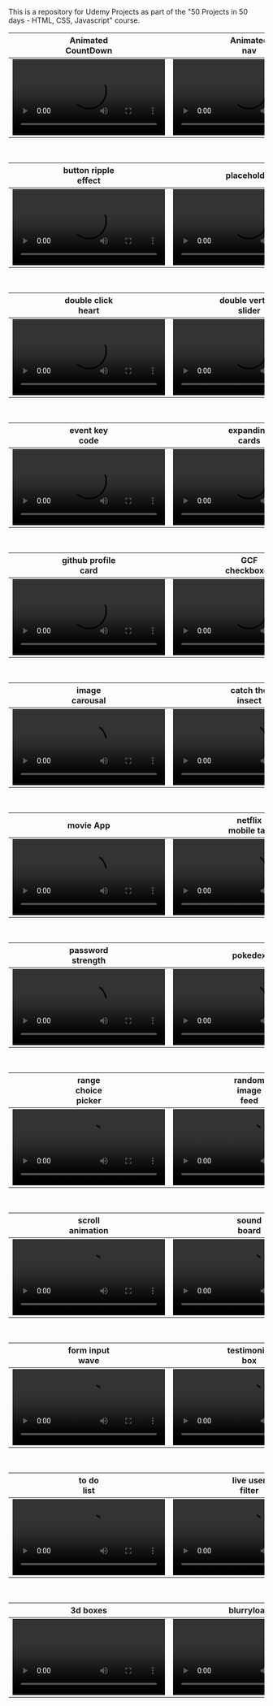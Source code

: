 This is a repository for Udemy Projects as part of the "50 Projects in 50 days - HTML, CSS, Javascript" course.

| Animated<br/>CountDown | Animated<br>nav  | autotext<br>effect| background<br>slider  |
|----|---|-------|-----|
| <video src="https://user-images.githubusercontent.com/106411997/209891424-10b3d7c1-af8e-4e32-acfd-b1cd1f4c49dc.mp4">| <video src="https://user-images.githubusercontent.com/106411997/209891583-ccbf11e5-003f-4801-8cd6-1ef500da7d56.mov"> | <video src="https://user-images.githubusercontent.com/106411997/209891655-330deed9-bea3-4cf2-b016-b7e30dc914a2.mov"> | <video src="https://user-images.githubusercontent.com/106411997/209891659-9b0a3ee8-af76-491b-b421-2779c0fda646.mov"> |

<br>

| button ripple<br> effect | placeholder  | counter | dad jokes |
|----|---|-------|-----|
| <video src="https://user-images.githubusercontent.com/106411997/209892243-84723a28-87ca-43bd-b19e-282a4c7a0f12.mov">| <video src="https://user-images.githubusercontent.com/106411997/209892245-cb21d4ae-b0ee-447b-8408-40742ca11525.mov"> | <video src="https://user-images.githubusercontent.com/106411997/209892251-63a66afd-4b4d-453b-af7f-5d7181e13797.mov"> | <video src="https://user-images.githubusercontent.com/106411997/209892257-f1c65b60-46f2-4a14-aef5-6f924af7d807.mov"> |


<br>

| double click<br>heart | double vertical<br>slider  | drag & <br>drop | drawing pad|
|----|---|-------|-----|
| <video src="https://user-images.githubusercontent.com/106411997/209892566-a89ac900-6f3f-4905-926c-300d25f27b10.mov">| <video src="https://user-images.githubusercontent.com/106411997/209892569-47350aa0-184f-4866-9216-ac652de1e20b.mov"> | <video src="https://user-images.githubusercontent.com/106411997/209892574-f7defd02-d9c7-4523-b498-6c9d1728df03.mov"> | <video src="https://user-images.githubusercontent.com/106411997/209892577-2cd6c7dc-8862-4d5b-81a2-05497095bdfc.mov"> |

<br>

| event key <br>code | expanding<br>cards  | faq | feedback<br>boxes |
|----|---|-------|-----|
| <video src="https://user-images.githubusercontent.com/106411997/209892746-d724f8bc-6105-49d7-8450-f45fc6c628b3.mov">| <video src="https://user-images.githubusercontent.com/106411997/209892749-0a3607f5-75d9-4bee-9195-41ccf3af13ef.mov"> | <video src="https://user-images.githubusercontent.com/106411997/209892754-a9c30e64-5324-4b5f-aba4-1166b3ec115e.mov"> | <video src="https://user-images.githubusercontent.com/106411997/209892762-fb4e0980-81cf-4eab-ba82-549e37dd6d3e.mov"> |

<br>

| github profile<br>card | GCF <br>checkboxes  | hidden widget<br>search | hoverboard |
|----|---|-------|-----|
| <video src="https://user-images.githubusercontent.com/106411997/209892767-67f4a6e1-6389-4686-9514-8cfd03427538.mov">| <video src="https://user-images.githubusercontent.com/106411997/209892771-7338e8c1-1386-4415-9fba-7240a172f499.mov"> | <video src="https://user-images.githubusercontent.com/106411997/209892774-ec0f037f-1510-4964-8ae7-d94cef5d4e7c.mov"> | <video src="https://user-images.githubusercontent.com/106411997/209892780-b1b6ee18-c5da-44e4-bfa3-ab17c90de947.mov"> |

<br>

| image<br>carousal | catch the<br>insect  | kinetic<br>loader | mobile nav<br>tab |
|----|---|-------|-----|
| <video src="https://user-images.githubusercontent.com/106411997/209904421-ebf85db9-bf6d-43f0-91c1-dff93f44ed60.mov">| <video src="https://user-images.githubusercontent.com/106411997/209904432-f13c7748-e18d-41db-83a5-27657667e881.mov"> | <video src="https://user-images.githubusercontent.com/106411997/209904439-cf2b599f-fcf4-4d2d-8e96-de124ab0a0ad.mov"> | <video src="https://user-images.githubusercontent.com/106411997/209904444-17edbd4f-653c-41ef-ae19-ae15abd99b3c.mov"> |

<br>

| movie App | netflix<br>mobile tab  | notes <br>app | password<br>generator |
|----|---|-------|-----|
| <video src="https://user-images.githubusercontent.com/106411997/209904449-1aed3711-8ddf-499c-b783-f3e97738d4ff.mov">| <video src="https://user-images.githubusercontent.com/106411997/209904754-64e64a99-d33c-475d-a5ec-4cd211698cf7.mov"> | <video src="https://user-images.githubusercontent.com/106411997/209904759-ccdf37a1-10a0-49e3-8418-a820d82db147.mov"> | <video src="https://user-images.githubusercontent.com/106411997/209904762-91a39984-bea9-4382-bff7-5bb2673b2cbe.mov"> |

<br>

| password<br>strength | pokedex  | progress<br>steps | quiz app |
|----|---|-------|-----|
| <video src="https://user-images.githubusercontent.com/106411997/209904972-5bc9af1e-2082-4452-99d3-3c5f8e11f125.mov">| <video src="https://user-images.githubusercontent.com/106411997/209904980-201c4a40-138d-4e0c-8d62-732ecad0ea46.mov"> | <video src="https://user-images.githubusercontent.com/106411997/209904991-603cf767-573b-48f1-bef5-2c26a4de1a1c.mov"> | <video src="https://user-images.githubusercontent.com/106411997/209905014-a2bf281b-6412-45a5-88a9-361eeb9ca888.mov"> |

<br>

| range<br>choice<br>picker | random<br>image<br>feed  | custom<br>range<br>slider | rotating<br>nav |
|----|---|-------|-----|
| <video src="https://user-images.githubusercontent.com/106411997/209905261-60c86f1d-ed1f-4f0c-8cf4-32ec1df20b54.mov">| <video src="https://user-images.githubusercontent.com/106411997/209905270-68da70b4-5cc3-4935-9d4d-22679bd74114.mov"> | <video src="https://user-images.githubusercontent.com/106411997/209905273-f1e897ff-9fd0-44cf-aa26-10ec29d6ff89.mov"> | <video src="https://user-images.githubusercontent.com/106411997/209905284-9ddd2ff0-eb3e-4a41-a50c-c74dee7cb65e.mov"> |

<br>

| scroll<br>animation | sound<br>board  | split landing<br>page | sticky<br>nav |
|----|---|-------|-----|
| <video src="https://user-images.githubusercontent.com/106411997/209905532-f367686e-497b-4e95-bab9-c79cc1bec59d.mov">| <video src="https://user-images.githubusercontent.com/106411997/209905540-cafc5de2-dd20-4c31-81e2-972b38f4bc7b.mov"> | <video src="https://user-images.githubusercontent.com/106411997/209905545-4c20b855-2398-45e1-9ea3-909106550882.mov"> | <video src="https://user-images.githubusercontent.com/106411997/209905546-9e811c5e-6a9c-45f7-91e1-d1a5e4cb2b26.mov"> |

<br>

| form input<br>wave | testimonial<br>box  | theme<br>clock | toast<br>notification |
|----|---|-------|-----|
| <video src="https://user-images.githubusercontent.com/106411997/209905777-d01a442a-cdf2-4b41-aa6d-4b3f817db1d6.mov">| <video src="https://user-images.githubusercontent.com/106411997/209905782-10d081a6-c551-4adf-967c-8a5faadfdd41.mov"> | <video src="https://user-images.githubusercontent.com/106411997/209905788-e46c5450-a1b9-4d24-8979-8d67d4cd1640.mov"> | <video src="https://user-images.githubusercontent.com/106411997/209905795-5d1b2a22-9962-450a-997f-f03f26251436.mov"> |

<br>

| to do <br>list | live user<br>filter  | verify<br>account | water<br>fountain |
|----|---|-------|-----|
| <video src="https://user-images.githubusercontent.com/106411997/209906026-4215f535-3b9f-4887-8903-f58f9f4e5cdd.mov">| <video src="https://user-images.githubusercontent.com/106411997/209906032-3d33b98a-868a-429f-be9e-acafb01ab5a5.mov"> | <video src="https://user-images.githubusercontent.com/106411997/209906041-75dc7ea2-b833-4061-ba1e-cc3dbed40a6b.mov"> | <video src="https://user-images.githubusercontent.com/106411997/209906045-9f4d02f8-2569-4442-9912-f66370d0576d.mov"> |


<br>

| 3d boxes | blurryload |
|----|-----|
| <video src="https://user-images.githubusercontent.com/106411997/209906329-fd33a826-02ea-4866-af85-e3dc865a2b78.mov">| <video src="https://user-images.githubusercontent.com/106411997/209906331-363c5bf4-db83-42b5-bcdd-1e45a4b79f26.mov"> |




















































